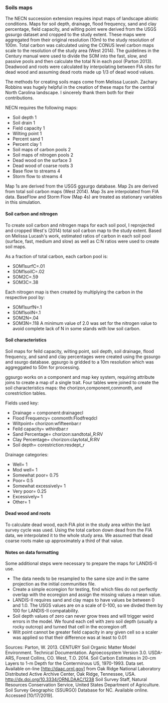 ### Soils maps

The NECN succession extension requires input maps of landscape abiotic conditions. Maps for soil depth, drainage, flood frequency, sand and clay percentage, field capacity,
and wilting point were derived from the USGS gssurgo dataset and cropped to the study extent. These maps were aggregated from their original resolution (10m) to the study 
resolution of 100m. Total carbon was calculated using the CONUS level carbon maps scale to the resolution of the study area (West 2014). The guidelines in the Century 
manual were used to divide the SOM into the fast, slow, and passive pools and then calculate the total N in each pool (Parton 2013). Deadwood and roots were calculated by 
interpolating between FIA sites for dead wood and assuming dead roots made up 1/3 of dead wood values.

The methods for creating soils maps come from Melissa Lucash. Zachary Robbins was hugely helpful in the creation of these maps for the central North Carolina landscape.
I sincerely thank them both for their contributions.


NECN requires the following maps:

* Soil depth 1
* Soil drain 1
* Field capacity 1
* Wilting point 1
* Percent sand 1
* Percent clay 1
* Soil maps of carbon pools 2
* Soil maps of nitrogen pools 2
* Dead wood on the surface 3
* Dead wood of coarse roots 3
* Base flow to streams 4
* Storm flow to streams 4

Map 1s are derived from the USGS ggsurgo database. Map 2s are derived from total soil carbon maps (West 2014). Map 3s are interpolated from FIA data. 
BaseFlow and Storm Flow (Map 4s) are treated as stationary variables in this simulation.

#### Soil carbon and nitrogen
To create soil carbon and nitrogen maps for each soil pool, I reprojected and cropped West's (2014) total soil carbon map to the study extent. Based on Melissa Lucash's work, 
estimated ratios of carbon in each soil pool (surface, fast, medium and slow) as well as C:N ratios were used to create soil maps.

As a fraction of total carbon, each carbon pool is:
* SOM1surfC=.01 
* SOM1soilC=.02 
* SOM2C=.59 
* SOM3C=.38 

Each nitrogen map is then created by multiplying the carbon in the respective pool by:
* SOM1surfN=.1 
* SOM1soilN=.1 
* SOM2N=.04 
* SOM3N=.118 
A minimum value of 2.0 was set for the nitrogen value to avoid complete lack of N in some stands with low soil carbon.

#### Soil characteristics
Soil maps for feild capacity, wilting point, soil depth, soil drainage, flood frequency, and sand and clay percentages were created using the gssurgo and ssurgo database. 
ggsurgo is gridded to a 10m resolution which was aggreggated to 50m for processing.

ggsurgo works on a component and map key system, requiring attribute joins to create a map of a single trait. Four tables were joined to create the soil characteristics maps: 
the chorizon,component,conmonth, and corestriction tables.

Fields used key:

* Drainage = component:drainagecl
* Flood Frequency= conmonth:Flodfreqdcl
* Wiltpoint= chorizon:wfifteenbar:r
* Feild capacity= wthirdbar:r
* Sand Percentage= chorizon:sandtotal_R:RV
* Clay Percentage= chorizon:claytotal_R:RV
* Soil depth= corestriction:resdept_r

Drainage categories:
* Well= 1
*	Mod well= 1
*	Somewhat poor= 0.75
*	Poor= 0.5
*	Somewhat excessively= 1
*	Very poor= 0.25
*	Excessively= 1
*	Other= 1


#### Dead wood and roots
To calculate dead wood, each FIA plot in the study area within the last survey cycle was used. Using the total carbon down dead from the FIA data, we interpolated it to the 
whole study area. We assumed that dead coarse roots make up approximately a third of that value.

#### Notes on data formatting
Some additional steps were necessary to prepare the maps for LANDIS-II use.

* The data needs to be resampled to the same size and in the same projection as the initial communities file.
* Create a simple ecoregion for testing, find which files do not perfectly overlap with the ecoregion and assign the missing values a mean value.
* LANDIS-II requires sand and clay maps to have values be between 0 and 1.0. The USGS values are on a scale of 0-100, so we divded them by 100 for LANDIS-II compatability. 
* Soil depth values of zero can never grow trees and will trigger weird errors in the model. We found each cell with zero soil depth (usually a rocky outcrop) and turned that
cell in the ecoregion off.
* Wilt point cannot be greater field capacity in any given cell so a scaler was applied so that their difference was at least to 0.01


Sources: 
Parton, W. 2013. CENTURY Soil Organic Matter Model Environment. Technical Documentation. Agroecosystem Version 3.0. USDA-ARS, Forest Collins, CO.
West, T.O. 2014. Soil Carbon Estimates in 20-cm Layers to 1-m Depth for the Conterminous US, 1970-1993. Data set. Available on-line [http://daac.ornl.gov] from Oak Ridge National Laboratory Distributed Active Archive Center, Oak Ridge, Tennessee, USA. http://dx.doi.org/10.3334/ORNLDAAC/1238
Soil Survey Staff, Natural Resources Conservation Service, United States Department of Agriculture. Soil Survey Geographic (SSURGO) Database for NC. Available online. Accessed [10/17/2019].
